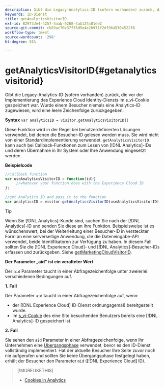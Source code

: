 ```yaml
---
description: Gibt die Legacy-Analytics-ID (sofern vorhanden) zurück, die vor der Implementierung des Experience Cloud Identity-Diensts im s_vi-Cookie gespeichert war. Wurde einem Besucher niemals eine Analytics-ID zugewiesen, wird eine leere Zeichenfolge zurückgegeben.
keywords: ID-Dienst
title: getAnalyticsVisitorID
exl-id: 82973de4-4257-4aab-9268-4ab124a01ee2
source-git-commit: cb89ac70e37f35d5e4e2b971f2df9645304522f8
workflow-type: tm+mt
source-wordcount: '298'
ht-degree: 91%

---
```


# getAnalyticsVisitorID{#getanalyticsvisitorid}

Gibt die Legacy-Analytics-ID (sofern vorhanden) zurück, die vor der Implementierung des Experience Cloud Identity-Diensts im s_vi-Cookie gespeichert war. Wurde einem Besucher niemals eine Analytics-ID zugewiesen, wird eine leere Zeichenfolge zurückgegeben.

**Syntax** `var analyticsID = visitor.getAnalyticsVisitorID()`

Diese Funktion wird in der Regel bei benutzerdefinierten Lösungen verwendet, bei denen die Besucher-ID gelesen werden muss. Sie wird nicht von einer Standardimplementierung verwendet. `getAnalyticsVisitorID` kann auch bei Callback-Funktionen zum Lesen von [!DNL Analytics]-IDs und deren Übernahme in Ihr System oder Ihre Anwendung eingesetzt werden.

**Beispielcode**

```js
//callback function 
var useAnalyticsVisitorID = function(id){ 
     //whatever your function does with the Experience Cloud ID 
}; 
 
//get Analytics ID and pass it to the function 
var analyticsID = visitor.getAnalyticsVisitorID(useAnalyticsVisitorID)
```

>[!TIP]
>
>Wenn Sie [!DNL Analytics]-Kunde sind, suchen Sie nach der [!DNL Analytics]-ID und senden Sie diese an Ihre Funktion. Beispielsweise ist es wünschenswert, bei der Weiterleitung einer Besucher-ID in versteckter Form an eine serverseitige Anwendung, die die Dateneingabe-API verwendet, beide Identifikatoren zur Verfügung zu haben. In diesem Fall sollten Sie die [!DNL Experience Cloud]- und [!DNL Analytics]-Besucher-IDs erfassen und zurückgeben. Siehe [getMarketingCloudVisitorID](../../library/get-set/getmcvid.md).

**Der Parameter „aid“ ist ein veralteter Wert**

Der `aid` Parameter taucht in einer Abfragezeichenfolge unter zweierlei verschiedenen Bedingungen auf.

**1. Fall**

Der Parameter `aid` taucht in einer Abfragezeichenfolge auf, wenn:

* der [!DNL Experience Cloud] ID-Dienst ordnungsgemäß bereitgestellt wurde.
* Im [s_vi-Cookie](https://experienceleague.adobe.com/docs/core-services/interface/ec-cookies/cookies-analytics.html#section-5d50a078de444d12b7d927d68ff3b679) des eine Site besuchenden Benutzers bereits eine [!DNL Analytics]-ID gespeichert ist.

**2. Fall**

Sie sehen den `aid` Parameter in einer Abfragezeichenfolge, wenn Ihr Unternehmen eine [Übergangsphase](../../reference/analytics-reference/grace-period.md) verwendet, bevor es den ID-Dienst vollständig implementiert. Hat der aktuelle Besucher Ihre Seite zuvor noch nie aufgerufen und sollten Sie keine Übergangsphase festgelegt haben, erhält der Besucher den Parameter `mid` ([!DNL Experience Cloud] ID).

>[!MORELIKETHIS]
>
>* [Cookies in Analytics](https://experienceleague.adobe.com/docs/core-services/interface/ec-cookies/cookies-privacy.html)

